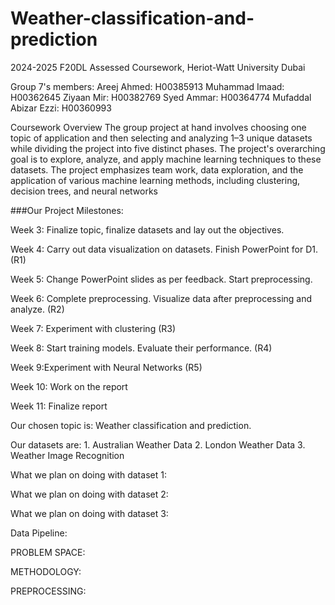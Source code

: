 # Weather-classification-and-prediction
2024-2025 F20DL Assessed Coursework, Heriot-Watt University Dubai

Group 7's members: Areej Ahmed: H00385913 Muhammad Imaad: H00362645 Ziyaan Mir: H00382769  Syed Ammar: H00364774 Mufaddal Abizar Ezzi: H00360993

Coursework Overview
The group project at hand involves choosing one topic of application and then selecting and analyzing 1–3
unique datasets while dividing the project into five distinct phases. The project's overarching goal is to
explore, analyze, and apply machine learning techniques to these datasets. The project emphasizes team
work, data exploration, and the application of various machine learning methods, including clustering,
decision trees, and neural networks

###Our Project Milestones:

  Week 3: Finalize topic, finalize datasets and lay out the objectives.
  
  Week 4: Carry out data visualization on datasets. Finish PowerPoint for D1. (R1)
  
  Week 5: Change PowerPoint slides as per feedback. Start preprocessing.
  
  Week 6: Complete preprocessing. Visualize data after preprocessing and analyze. (R2)
  
  Week 7: Experiment with clustering (R3)
  
  Week 8: Start training models. Evaluate their performance. (R4)
  
  Week 9:Experiment with Neural Networks (R5)
  
  Week 10: Work on the report
  
  Week 11: Finalize report



Our chosen topic is: Weather classification and prediction.

Our datasets are: 1. Australian Weather Data
2. London Weather Data
3. Weather Image Recognition

What we plan on doing with dataset 1:

What we plan on doing with dataset 2:

What we plan on doing with dataset 3:

Data Pipeline: 

PROBLEM SPACE:

METHODOLOGY:

PREPROCESSING:

